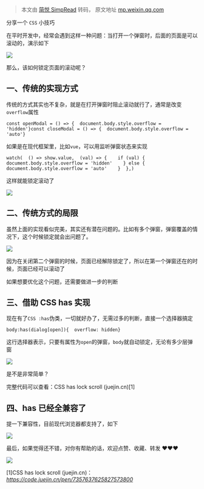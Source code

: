 > 本文由 [简悦 SimpRead](http://ksria.com/simpread/) 转码， 原文地址 [mp.weixin.qq.com](https://mp.weixin.qq.com/s/Q_Y0er6MYgn7SjI5e73MEg)

分享一个 `CSS` 小技巧

在平时开发中，经常会遇到这样一种问题：当打开一个弹窗时，后面的页面是可以滚动的，演示如下

![](https://mmbiz.qpic.cn/mmbiz_gif/xvBbEKrVNtL74sXHAH8YhUO0yI89ylBAamktuHic7WuNYA0nqqcnZo9gMwLROo2GYyHftjZafiaXtkxDOa1bROicA/640?wx_fmt=gif&from=appmsg)

那么，该如何锁定页面的滚动呢？

一、传统的实现方式
---------

传统的方式其实也不复杂，就是在打开弹窗时阻止滚动就行了，通常是改变`overflow`属性

```
const openModal = () => {  document.body.style.overflow = 'hidden'}const closeModal = () => {  document.body.style.overflow = 'auto'}
```

如果是在现代框架里，比如`vue`，可以用监听弹窗状态来实现

```
watch(  () => show.value,  (val) => {    if (val) {      document.body.style.overflow = 'hidden'    } else {      document.body.style.overflow = 'auto'    }  },)
```

这样就能锁定滚动了

![](https://mmbiz.qpic.cn/mmbiz_gif/xvBbEKrVNtL74sXHAH8YhUO0yI89ylBAd3PiaWDnyynicQyicyjtpTBqOKaMVP38xqbNk1SAH1B47ZIsWbZ6T6Pfg/640?wx_fmt=gif&from=appmsg)

二、传统方式的局限
---------

虽然上面的实现看似完美，其实还有潜在问题的。比如有多个弹窗，弹窗覆盖的情况下，这个时候锁定就会出问题了。

![](https://mmbiz.qpic.cn/mmbiz_gif/xvBbEKrVNtL74sXHAH8YhUO0yI89ylBATrgwaZBEyAibUfGag3SagD7koG9ta7CzQaYdx6fOz8Ynmr8sBhDCSKQ/640?wx_fmt=gif&from=appmsg)

因为在关闭第二个弹窗的时候，页面已经解除锁定了，所以在第一个弹窗还在的时候，页面已经可以滚动了

如果想要优化这个问题，还需要做进一步的判断

三、借助 CSS has 实现
---------------

现在有了`CSS :has`伪类，一切就好办了，无需过多的判断，直接一个选择器搞定

```
body:has(dialog[open]){  overflow: hidden}
```

这行选择器表示，只要有属性为`open`的弹窗，`body`就自动锁定，无论有多少层弹窗

![](https://mmbiz.qpic.cn/mmbiz_gif/xvBbEKrVNtL74sXHAH8YhUO0yI89ylBAaibG3puKaa5paGEeV7y3UHWGAo4Hw6Nb8LnSLyTAMJBIiaIgY3iabP4nw/640?wx_fmt=gif&from=appmsg)

是不是非常简单？

完整代码可以查看：CSS has lock scroll (juejin.cn)[1]

四、has 已经全兼容了
------------

提一下兼容性，目前现代浏览器都支持了，如下

![](https://mmbiz.qpic.cn/mmbiz_png/xvBbEKrVNtL74sXHAH8YhUO0yI89ylBAvPBicQxMDpU89MZdkPXtK9HMAzSBGnDCIU4rfEEbibkIEqPKJ4pvF85w/640?wx_fmt=png&from=appmsg)

最后，如果觉得还不错，对你有帮助的话，欢迎点赞、收藏、转发 ❤❤❤

![](https://mmbiz.qpic.cn/mmbiz_jpg/xvBbEKrVNtIQU4sjVF2flyxuQypSVkBlHDoUReEpkRJvXAibEskibiaRZAaj7nsbrLQllUBqxfXTAUfQ2HQX1Bz0Q/640?wx_fmt=jpeg)

[1]CSS has lock scroll (juejin.cn)： _https://code.juejin.cn/pen/7357637625827573800_